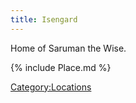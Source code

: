 ```yaml
---
title: Isengard
---
```


Home of Saruman the Wise.

{% include Place.md %}

[Category:Locations](Category:Locations "wikilink")